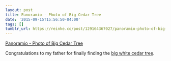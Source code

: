 ```yaml
---
layout: post
title: Panoramio - Photo of Big Cedar Tree
date: '2015-09-15T15:56:50-04:00'
tags: []
tumblr_url: https://reinke.co/post/129164367027/panoramio-photo-of-big-cedar-tree
---
```

[Panoramio - Photo of Big Cedar Tree](https://ssl.panoramio.com/photo/123651193)  

Congratulations to my father for finally finding the [big white cedar tree](http://oscodacountymi.org/?p=1026).

